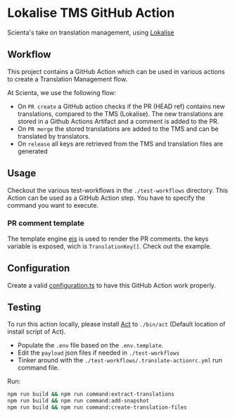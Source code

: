 # Lokalise TMS GitHub Action
Scienta's take on translation management, using [Lokalise](https://lokalise.com/)

## Workflow
This project contains a GitHub Action which can be used in various actions to create a Translation Management flow.

At Scienta, we use the following flow:
- On `PR create` a GitHub action checks if the PR (HEAD ref) contains new translations, compared to the TMS (Lokalise). The new translations are stored in a Github Actions Artifact and a comment is added to the PR.
- On `PR merge` the stored translations are added to the TMS and can be translated by translators.
- On `release` all keys are retrieved from the TMS and translation files are generated

## Usage
Checkout the various test-workflows in the `./test-workflows` directory. This Action can be used as a GitHub Action step. You have to specify the command you want to execute.

### PR comment template
The template engine [ejs](https://www.npmjs.com/package/ejs) is used to render the PR comments. the keys variable is exposed, wich is `TranslationKey[]`. Check out the example.


## Configuration
Create a valid [configuration.ts](src%2Flib%2Fconfiguration%2Fconfiguration.ts) to have this GitHub Action work properly.

## Testing
To run this action locally, please install [Act](https://github.com/nektos/act) to `./bin/act` (Default location of install script of Act).

- Populate the `.env` file based on the `.env.template`.
- Edit the `payload` json files if needed in `./test-workflows`
- Tinker around with the `./test-workflows/.translate-actionrc.yml` run command file.

Run:
```bash
npm run build && npm run command:extract-translations
npm run build && npm run command:add-snapshot
npm run build && npm run command:create-translation-files
```
